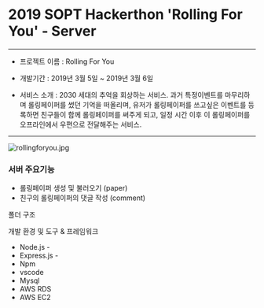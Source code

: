 # 2019 SOPT Hackerthon 'Rolling For You' - Server

------

- 프로젝트 이름 : Rolling For You

- 개발기간 : 2019년 3월 5일 ~ 2019년 3월 6일

- 서비스 소개 : 2030 세대의 추억을 회상하는 서비스. 과거 특정이벤트를 마무리하며 롤링페이퍼를 썼던 기억을 떠올리며, 유저가 롤링페이퍼를 쓰고싶은 이벤트를 등록하면 친구들이 함께 롤링페이퍼를 써주게 되고, 일정 시간 이후 이 롤링페이퍼를 오프라인에서 우편으로 전달해주는 서비스.

  

----------

![rollingforyou.jpg](</data/rollingforyou.jpg>)

### 서버 주요기능

- 롤링페이퍼 생성 및 불러오기 (paper)
- 친구의 롤링페이퍼의 댓글 작성 (comment)

 

폴더 구조

 



 

개발 환경 및 도구 & 프레임워크

- Node.js - 
- Express.js - 
- Npm
- vscode
- Mysql
- AWS RDS
- AWS EC2

 

